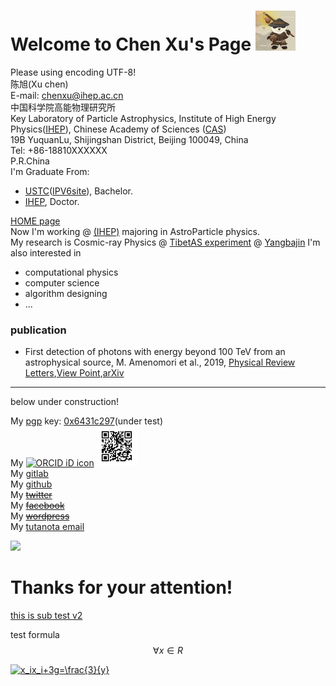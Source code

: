 Welcome to Chen Xu's Page  <a href="url"><img src="png/panda.jpg" height="64" width="64" ></a>
==========================
<!-- ![](png/panda.jpg)  -->
Please using encoding UTF-8!  
陈旭(Xu chen)  
E-mail: [chenxu@ihep.ac.cn](mailto:chenxu@ihep.ac.cn)  
中国科学院高能物理研究所  
Key Laboratory of Particle Astrophysics, Institute of High Energy
Physics([IHEP](http://www.ihep.ac.cn/)), Chinese Academy of Sciences ([CAS](http://www.ucas.ac.cn))  
19B YuquanLu, Shijingshan District, Beijing 100049, China  
Tel: +86-18810XXXXXX  
P.R.China  
I'm Graduate From:
* [USTC](http://www.ustc.edu.cn/)([IPV6site](http://www6.ustc.edu.cn/)), Bachelor.  
* [IHEP](http://www.ihep.ac.cn/), Doctor.  

[HOME page](https://cxwx.github.io/chenxu.github.io/)  
Now I'm working @ [(IHEP)](http://www.ihep.ac.cn/) majoring in
AstroParticle physics.  
My research is Cosmic-ray Physics @ [TibetAS experiment](http://www.icrr.u-tokyo.ac.jp/em/index-j.html) @
[Yangbajin](https://www.google.com/maps/place/Yangbajingzhen,+Damxung,+Lhasa,+Tibet,+China/@30.1025444,90.521673,241m/data=!3m1!1e3!4m5!3m4!1s0x3761813f80b3196f:0x32dc6ce0aedf610d!8m2!3d30.095327!4d90.539259)
I'm also interested in 
* computational physics 
* computer science
* algorithm designing
* ...

### publication
* First detection of photons with energy beyond 100 TeV from an astrophysical source,
M. Amenomori et al., 2019, [Physical Review Letters](https://journals.aps.org/prl/abstract/10.1103/PhysRevLett.123.051101),[View Point](https://physics.aps.org/articles/v12/87),[arXiv](https://arxiv.org/abs/1906.05521)

--------------------------------------------------------------

below under construction!

My [pgp](http://pgp.ustc.edu.cn/pks/lookup?search=0x6431C297&op=index) key: [0x6431c297](https://pgp.mit.edu/pks/lookup?op=get&search=0xB02062696431C297)(under test)  
My [![ORCID iD icon](https://orcid.org/sites/default/files/images/orcid_16x16.png)](https://orcid.org/0000-0001-6719-1698)  <a href="url"><img src="png/ORCID.png" height="64" width="64" ></a>   
My [gitlab](https://git.lug.ustc.edu.cn/chenxu)  
My [github](https://github.com/cxwx)  
My <del>[twitter](https://twitter.com/search?q=ihep2020)</del>     
My <del>[facebook]()</del>  
My <del>[wordpress]()</del>  
My [tutanota email](mailto:chenxu@tutanota.com
)

[![](https://www.clustrmaps.com/map_v2.png?d=-SvaW1rNLJHbJW2rbPk6w8DxmaTl8l0C8fLGqzrNlCE&cl=ffffff)](https://clustrmaps.com/site/1atth)


Thanks for your attention!
==========================

[this is sub test v2](sub/test.md)

test formula $$\forall x \in R$$

<a href="https://www.codecogs.com/eqnedit.php?latex=x_ix_i&plus;3g=\frac{3}{y}" target="_blank"><img src="https://latex.codecogs.com/gif.latex?x_ix_i&plus;3g=\frac{3}{y}" title="x_ix_i+3g=\frac{3}{y}" /></a>
